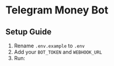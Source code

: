 # Telegram Money Bot

## Setup Guide
1. Rename `.env.example` to `.env`
2. Add your `BOT_TOKEN` and `WEBHOOK_URL`
3. Run:
